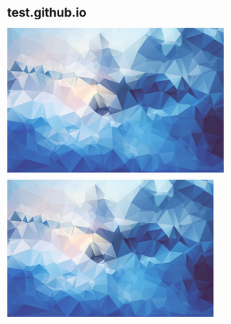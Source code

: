 # test.github.io


![test](https://raw.githubusercontent.com/wsxqaza12/NCYU_1032141/master/background.png)

<img src="https://raw.githubusercontent.com/wsxqaza12/NCYU_1032141/master/background.png" width="480px"/>
